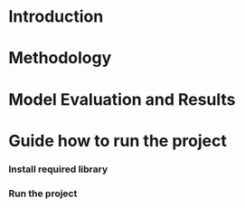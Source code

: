 # Introduction

# Methodology

# Model Evaluation and Results

# Guide how to run the project

### Install required library

### Run the project
